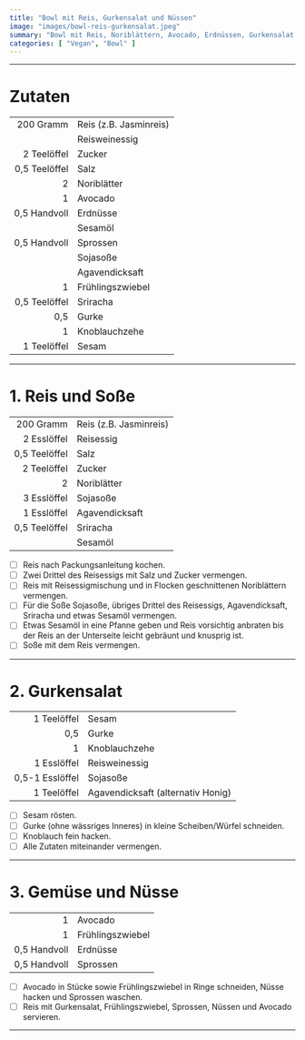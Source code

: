 ```yaml
---
title: "Bowl mit Reis, Gurkensalat und Nüssen"
image: "images/bowl-reis-gurkensalat.jpeg"
summary: "Bowl mit Reis, Noriblättern, Avocado, Erdnüssen, Gurkensalat und Sprossen mit süß-salziger Soße"
categories: [ "Vegan", "Bowl" ]
---
```


---

# Zutaten

|               |                        |
|--------------:|:-----------------------|
|     200 Gramm | Reis (z.B. Jasminreis) |
|               | Reisweinessig          |
|   2 Teelöffel | Zucker                 |
| 0,5 Teelöffel | Salz                   |
|             2 | Noriblätter            |
|             1 | Avocado                |
|  0,5 Handvoll | Erdnüsse               |
|               | Sesamöl                |
|  0,5 Handvoll | Sprossen               |
|               | Sojasoße               |
|               | Agavendicksaft         |
|             1 | Frühlingszwiebel       |
| 0,5 Teelöffel | Sriracha               |
|           0,5 | Gurke                  |
|             1 | Knoblauchzehe          |
|   1 Teelöffel | Sesam                  |

---

# 1. Reis und Soße

|               |                        |
|--------------:|:-----------------------|
|     200 Gramm | Reis (z.B. Jasminreis) |
|   2 Esslöffel | Reisessig              |
| 0,5 Teelöffel | Salz                   |
|   2 Teelöffel | Zucker                 |
|             2 | Noriblätter            |
|   3 Esslöffel | Sojasoße               |
|   1 Esslöffel | Agavendicksaft         |
| 0,5 Teelöffel | Sriracha               |
|               | Sesamöl                |

- [ ] Reis nach Packungsanleitung kochen.
- [ ] Zwei Drittel des Reisessigs mit Salz und Zucker vermengen.
- [ ] Reis mit Reisessigmischung und in Flocken geschnittenen Noriblättern vermengen.
- [ ] Für die Soße Sojasoße, übriges Drittel des Reisessigs, Agavendicksaft, Sriracha und etwas Sesamöl vermengen.
- [ ] Etwas Sesamöl in eine Pfanne geben und Reis vorsichtig anbraten bis der Reis an der Unterseite leicht gebräunt und
  knusprig ist.
- [ ] Soße mit dem Reis vermengen.

---

# 2. Gurkensalat

|                 |                                   |
|----------------:|:----------------------------------|
|     1 Teelöffel | Sesam                             |
|             0,5 | Gurke                             |
|               1 | Knoblauchzehe                     |
|     1 Esslöffel | Reisweinessig                     |
| 0,5-1 Esslöffel | Sojasoße                          |
|     1 Teelöffel | Agavendicksaft (alternativ Honig) |

- [ ] Sesam rösten.
- [ ] Gurke (ohne wässriges Inneres) in kleine Scheiben/Würfel schneiden.
- [ ] Knoblauch fein hacken.
- [ ] Alle Zutaten miteinander vermengen.

---

# 3. Gemüse und Nüsse

|              |                  |
|-------------:|:-----------------|
|            1 | Avocado          |
|            1 | Frühlingszwiebel |
| 0,5 Handvoll | Erdnüsse         |
| 0,5 Handvoll | Sprossen         |

- [ ] Avocado in Stücke sowie Frühlingszwiebel in Ringe schneiden, Nüsse hacken und Sprossen waschen.
- [ ] Reis mit Gurkensalat, Frühlingszwiebel, Sprossen, Nüssen und Avocado servieren.

---
